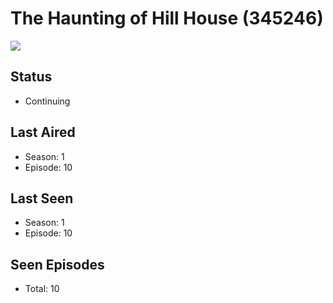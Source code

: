 # The Haunting of Hill House  (345246)

<img src="https://dg31sz3gwrwan.cloudfront.net/poster/345246/62048745-0-optimized.jpg" />

## Status
* Continuing
## Last Aired
* Season: 1
* Episode: 10
## Last Seen
* Season: 1
* Episode: 10
## Seen Episodes
* Total: 10
